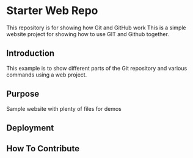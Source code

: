 # Starter Web Repo

This repository is for showing how Git and GitHub work
This is a simple website project for
showing how to use GIT and Github together.

## Introduction

This example is to show different parts
of the Git repository and various commands
using a web project.

## Purpose

Sample website with plenty of files for demos

## Deployment

## How To Contribute